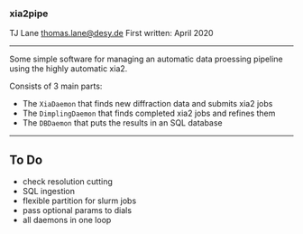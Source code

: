 
### xia2pipe ###

TJ Lane <thomas.lane@desy.de>
First written: April 2020

-------------------------------------------------------------------------------

Some simple software for managing an automatic data proessing pipeline using
the highly automatic xia2.

Consists of 3 main parts:

* The `XiaDaemon` that finds new diffraction data and submits xia2 jobs
* The `DimplingDaemon` that finds completed xia2 jobs and refines them
* The `DBDaemon` that puts the results in an SQL database

-------------------------------------------------------------------------------

## To Do

- check resolution cutting
- SQL ingestion
- flexible partition for slurm jobs
- pass optional params to dials
- all daemons in one loop




